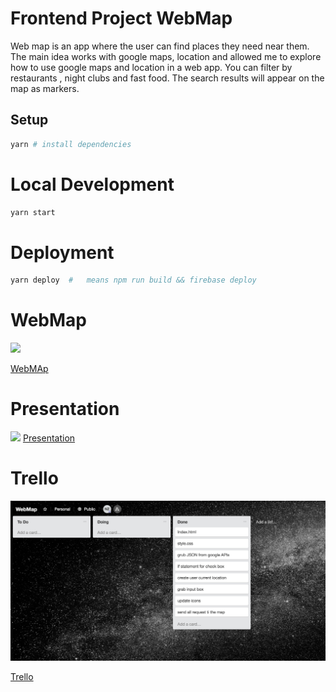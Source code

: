<!-- ![](.) -->


# Frontend Project WebMap
Web map is an app where the user can find places they need near them. The main idea works with google maps, location and allowed me to explore how to use google maps and location in a web app. You can filter by restaurants , night clubs and fast food. The search results will appear on the map as markers.


## Setup

```sh
yarn # install dependencies
```

# Local Development

```sh
yarn start
```

# Deployment

```sh
yarn deploy  #   means npm run build && firebase deploy 

```

# WebMap 
![](./WebMap.png)

[WebMAp](https://webmap-69d43.firebaseapp.com/)

# Presentation   
![](./Pres.png)
[Presentation](https://prezi.com/p/6asge3nqgrxa)

# Trello 
![](./trello.png)

[Trello](https://trello.com/b/HICGyTdj/webmap)







